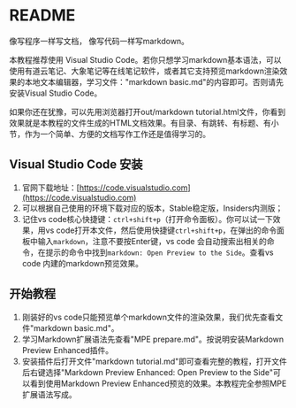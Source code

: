 # README

像写程序一样写文档，
像写代码一样写markdown。

本教程推荐使用 Visual Studio Code。若你只想学习markdown基本语法，可以使用有道云笔记、大象笔记等在线笔记软件，或者其它支持预览markdown渲染效果的本地文本编辑器，学习文件："markdown basic.md"的内容即可。否则请先安装Visual Studio Code。

如果你还在犹豫，可以先用浏览器打开out/markdown tutorial.html文件，你看到效果就是本教程的文件生成的HTML文档效果。有目录、有跳转、有标题、有小节，作为一个简单、方便的文档写作工作还是值得学习的。

## Visual Studio Code 安装

1. 官网下载地址：[https://code.visualstudio.com](https://code.visualstudio.com)
2. 可以根据自己使用的环境下载对应的版本，Stable稳定版，Insiders内测版；
3. 记住vs code核心快捷键：`ctrl+shift+p`（打开命令面板）。你可以试一下效果，用vs code打开本文件，然后使用快捷键`ctrl+shift+p`，在弹出的命令面板中输入`markdown`，注意不要按Enter键，vs code 会自动搜索出相关的命令，在提示的命令中找到`markdown: Open Preview to the Side`。查看vs code 内建的markdown预览效果。

## 开始教程

1. 刚装好的vs code只能预览单个markdown文件的渲染效果，我们优先查看文件"markdown basic.md"。
2. 学习Markdown扩展语法先查看"MPE prepare.md"。按说明安装Markdown Preview Enhanced插件。
3. 安装插件后打开文件"markdown tutorial.md"即可查看完整的教程，打开文件后右键选择"Markdown Preview Enhanced: Open Preview to the Side"可以看到使用Markdown Preview Enhanced预览的效果。本教程完全参照MPE扩展语法写成。

